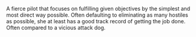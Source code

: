 A fierce pilot that focuses on fulfilling given objectives by the simplest and most direct way possible. Often defaulting to eliminating as many hostiles as possible, she at least has a good track record of getting the job done. Often compared to a vicious attack dog. 
